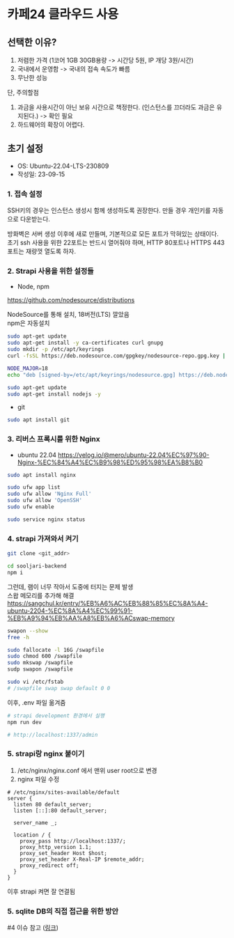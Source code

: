 # 카페24 클라우드 사용

## 선택한 이유?

1. 저렴한 가격 (1코어 1GB 30GB용량 -> 시간당 5원, IP 개당 3원/시간)
2. 국내에서 운영함 -> 국내의 접속 속도가 빠름
3. 무난한 성능

단, 주의할점

1. 과금을 사용시간이 아닌 보유 시간으로 책정한다. (인스턴스를 끄더라도 과금은 유지된다.) -> 확인 필요
2. 하드웨어의 확장이 어렵다.

## 초기 설정

- OS: Ubuntu-22.04-LTS-230809
- 작성일: 23-09-15

### 1. 접속 설정

SSH키의 경우는 인스턴스 생성시 함께 생성하도록 권장한다. 만들 경우 개인키를 자동으로 다운받는다.

방화벽은 서버 생성 이후에 새로 만들며, 기본적으로 모든 포트가 막혀있는 상태이다.  
초기 ssh 사용을 위한 22포트는 반드시 열어줘야 하며, HTTP 80포트나 HTTPS 443포트는 재량껏 열도록 하자.

### 2. Strapi 사용을 위한 설정들

- Node, npm

https://github.com/nodesource/distributions

NodeSource를 통해 설치, 18버전(LTS) 깔았음  
npm은 자동설치

```sh
sudo apt-get update
sudo apt-get install -y ca-certificates curl gnupg
sudo mkdir -p /etc/apt/keyrings
curl -fsSL https://deb.nodesource.com/gpgkey/nodesource-repo.gpg.key | sudo gpg --dearmor -o /etc/apt/keyrings/nodesource.gpg

NODE_MAJOR=18
echo "deb [signed-by=/etc/apt/keyrings/nodesource.gpg] https://deb.nodesource.com/node_$NODE_MAJOR.x nodistro main" | sudo tee /etc/apt/sources.list.d/nodesource.list

sudo apt-get update
sudo apt-get install nodejs -y
```

- git

```sh
sudo apt install git
```

### 3. 리버스 프록시를 위한 Nginx

- ubuntu 22.04
  https://velog.io/@mero/ubuntu-22.04%EC%97%90-Nginx-%EC%84%A4%EC%B9%98%ED%95%98%EA%B8%B0

```sh
sudo apt install nginx

sudo ufw app list
sudo ufw allow 'Nginx Full'
sudo ufw allow 'OpenSSH'
sudo ufw enable

sudo service nginx status
```

### 4. strapi 가져와서 켜기

```sh
git clone <git_addr>

cd sooljari-backend
npm i
```

그런데, 램이 너무 작아서 도중에 터지는 문제 발생  
스왑 메모리를 추가해 해결  
https://sangchul.kr/entry/%EB%A6%AC%EB%88%85%EC%8A%A4-ubuntu-2204-%EC%8A%A4%EC%99%91-%EB%A9%94%EB%AA%A8%EB%A6%ACswap-memory

```sh
swapon --show
free -h

sudo fallocate -l 16G /swapfile
sudo chmod 600 /swapfile
sudo mkswap /swapfile
sudp swapon /swapfile

sudo vi /etc/fstab
# /swapfile swap swap default 0 0
```

이후, .env 파일 옮겨줌

```sh
# strapi development 환경에서 실행
npm run dev

# http://localhost:1337/admin
```

### 5. strapi랑 nginx 붙이기

1. /etc/nginx/nginx.conf 에서 맨위 user root으로 변경
2. nginx 파일 수정

```nginx
# /etc/nginx/sites-available/default
server {
  listen 80 default_server;
  listen [::]:80 default_server;

  server_name _;

  location / {
    proxy_pass http://localhost:1337/;
    proxy_http_version 1.1;
    proxy_set_header Host $host;
    proxy_set_header X-Real-IP $remote_addr;
    proxy_redirect off;
  }
}
```

이후 strapi 켜면 잘 연결됨

### 5. sqlite DB의 직접 접근을 위한 방안

#4 이슈 참고 ([링크](https://github.com/MerseongSanghoe/sooljari-backend/issues/4))

